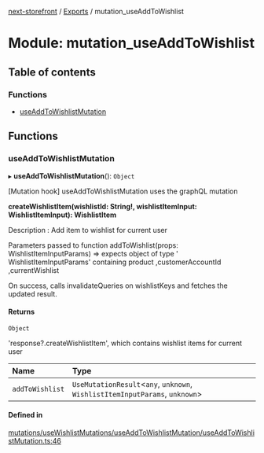 [next-storefront](../README.md) / [Exports](../modules.md) / mutation_useAddToWishlist

# Module: mutation_useAddToWishlist

## Table of contents

### Functions

- [useAddToWishlistMutation](mutation_useAddToWishlist.md#useaddtowishlistmutation)

## Functions

### useAddToWishlistMutation

▸ **useAddToWishlistMutation**(): `Object`

[Mutation hook] useAddToWishlistMutation uses the graphQL mutation

<b>createWishlistItem(wishlistId: String!, wishlistItemInput: WishlistItemInput): WishlistItem</b>

Description : Add item to wishlist for current user

Parameters passed to function addToWishlist(props: WishlistItemInputParams) => expects object of type ' WishlistItemInputParams' containing product ,customerAccountId ,currentWishlist

On success, calls invalidateQueries on wishlistKeys and fetches the updated result.

#### Returns

`Object`

'response?.createWishlistItem', which contains wishlist items for current user

| Name            | Type                                                                         |
| :-------------- | :--------------------------------------------------------------------------- |
| `addToWishlist` | `UseMutationResult`<`any`, `unknown`, `WishlistItemInputParams`, `unknown`\> |

#### Defined in

[mutations/useWishlistMutations/useAddToWishlistMutation/useAddToWishlistMutation.ts:46](https://github.com/KiboSoftware/nextjs-storefront/blob/98414f4/hooks/mutations/useWishlistMutations/useAddToWishlistMutation/useAddToWishlistMutation.ts#L46)
